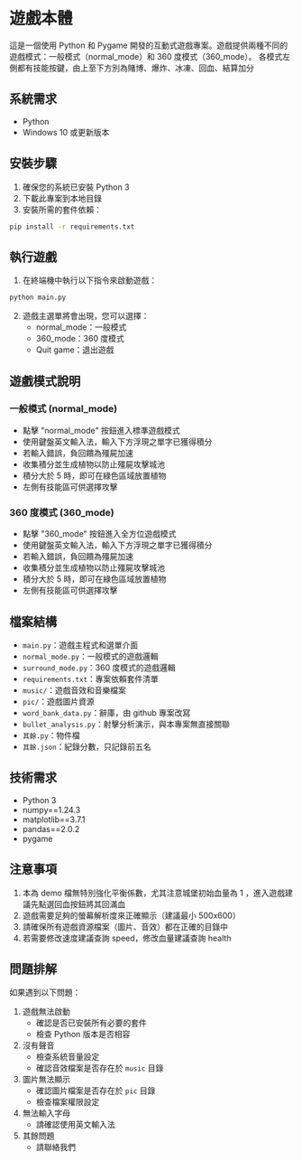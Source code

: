 # 遊戲本體

這是一個使用 Python 和 Pygame 開發的互動式遊戲專案。遊戲提供兩種不同的遊戲模式：一般模式（normal_mode）和 360 度模式（360_mode）。
各模式左側都有技能按鍵，由上至下方別為賭博、爆炸、冰凍、回血、結算加分

## 系統需求

- Python
- Windows 10 或更新版本

## 安裝步驟

1. 確保您的系統已安裝 Python 3
2. 下載此專案到本地目錄
3. 安裝所需的套件依賴：

```bash
pip install -r requirements.txt
```

## 執行遊戲

1. 在終端機中執行以下指令來啟動遊戲：

```bash
python main.py
```

2. 遊戲主選單將會出現，您可以選擇：
   - normal_mode：一般模式
   - 360_mode：360 度模式
   - Quit game：退出遊戲

## 遊戲模式說明

### 一般模式 (normal_mode)

- 點擊 "normal_mode" 按鈕進入標準遊戲模式
- 使用鍵盤英文輸入法，輸入下方浮現之單字已獲得積分
- 若輸入錯誤，負回饋為殭屍加速
- 收集積分並生成植物以防止殭屍攻擊城池
- 積分大於 5 時，即可在綠色區域放置植物
- 左側有技能區可供選擇攻擊

### 360 度模式 (360_mode)

- 點擊 "360_mode" 按鈕進入全方位遊戲模式
- 使用鍵盤英文輸入法，輸入下方浮現之單字已獲得積分
- 若輸入錯誤，負回饋為殭屍加速
- 收集積分並生成植物以防止殭屍攻擊城池
- 積分大於 5 時，即可在綠色區域放置植物
- 左側有技能區可供選擇攻擊

## 檔案結構

- `main.py`：遊戲主程式和選單介面
- `normal_mode.py`：一般模式的遊戲邏輯
- `surround_mode.py`：360 度模式的遊戲邏輯
- `requirements.txt`：專案依賴套件清單
- `music/`：遊戲音效和音樂檔案
- `pic/`：遊戲圖片資源
- `word_bank_data.py`：辭庫，由 github 專案改寫
- `bullet_analysis.py`：射擊分析演示，與本專案無直接關聯
- `其餘.py`：物件檔
- `其餘.json`：紀錄分數，只記錄前五名

## 技術需求

- Python 3
- numpy==1.24.3
- matplotlib==3.7.1
- pandas==2.0.2
- pygame

## 注意事項

1. 本為 demo 檔無特別強化平衡係數，尤其注意城堡初始血量為 1 ，進入遊戲建議先點選回血按鈕將其回滿血
2. 遊戲需要足夠的螢幕解析度來正確顯示（建議最小 500x600）
3. 請確保所有遊戲資源檔案（圖片、音效）都在正確的目錄中
4. 若需要修改速度建議查詢 speed，修改血量建議查詢 health

## 問題排解

如果遇到以下問題：

1. 遊戲無法啟動
   - 確認是否已安裝所有必要的套件
   - 檢查 Python 版本是否相容
2. 沒有聲音
   - 檢查系統音量設定
   - 確認音效檔案是否存在於 `music` 目錄
3. 圖片無法顯示
   - 確認圖片檔案是否存在於 `pic` 目錄
   - 檢查檔案權限設定
4. 無法輸入字母
   - 請確認使用英文輸入法
5. 其餘問題
   - 請聯絡我們
